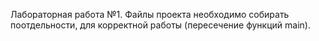 Лабораторная работа №1. Файлы проекта необходимо собирать поотдельности, для корректной работы (пересечение функций main).
